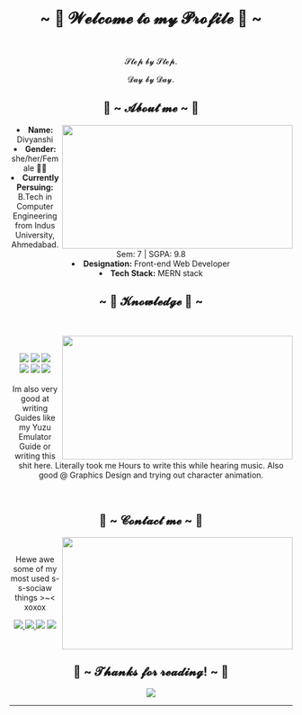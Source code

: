 <body>
  <center>
<h1 align="center">~ 💖 𝓦𝓮𝓵𝓬𝓸𝓶𝓮 𝓽𝓸 𝓶𝔂 𝓟𝓻𝓸𝓯𝓲𝓵𝓮 💖 ~</h1>
<br>
<div align="center">
  <p>𝓢𝓽𝓮𝓹 𝓫𝔂 𝓢𝓽𝓮𝓹.</p>
  <p>𝓓𝓪𝔂 𝓫𝔂 𝓓𝓪𝔂.</p>
  
</div>

<div>
<h2 align="center"> 🦊 ~ 𝓐𝓫𝓸𝓾𝓽 𝓶𝓮 ~ 🦊 </h2>
  <div align="center">
<img src="https://64.media.tumblr.com/e02a94eb3ed476b9088dae2247218b35/tumblr_pof1ooiEIG1x6a7yto1_500.gifv" align="right" height=220 width=410>
  </div>
<li>
 <b>Name:</b> Divyanshi</li>
  <li>
<b>Gender:</b> she/her/Female 🏳️‍⚧️
</li>
<li>
<b>Currently Persuing:</b> B.Tech in Computer Engineering from Indus University, Ahmedabad.
  <br>
  Sem: 7 | SGPA: 9.8
</li>
<li>
<b>Designation:</b> Front-end Web Developer
</li>

<li>
<b>Tech Stack:</b> MERN stack
</li>

<div>
<h2 align="center">            ~ 📇 𝓚𝓷𝓸𝔀𝓵𝓮𝓭𝓰𝓮 📇 ~</h2>
 <br>
<p>
  <div align="center">
<img src="https://24.media.tumblr.com/7587d35b2362777783a4164160a3d58e/tumblr_mq386vyfgl1qii0lzo1_500.gif" align="right" height=220 width=410>
  </div>
</div>
<div>
  <br>
<p align="center"><img src="https://img.shields.io/badge/adobe%20photoshop%20-%2331A8FF.svg?&style=for-the-badge&logo=adobe%20photoshop&logoColor=white"/> <img src="https://img.shields.io/badge/html5%20-%23E34F26.svg?&style=for-the-badge&logo=html5&logoColor=white"/> <img src="https://img.shields.io/badge/css3%20-%231572B6.svg?&style=for-the-badge&logo=css3&logoColor=white"/><br>
 <img src="https://img.shields.io/badge/node.js%20-%2343853D.svg?&style=for-the-badge&logo=node.js&logoColor=white"/> <img src="https://img.shields.io/badge/javascript%20-%23323330.svg?&style=for-the-badge&logo=javascript&logoColor=%23F7DF1E"/> <img src="https://img.shields.io/badge/git%20-%23F05033.svg?&style=for-the-badge&logo=git&logoColor=white"/> <br><br>
Im also very good at writing Guides like my Yuzu Emulator Guide or writing this shit here. Literally took me Hours to write this while hearing music. Also good @ Graphics Design and trying out character animation.
</p>
<br>
<h2 align="center">           📝 ~ 𝓒𝓸𝓷𝓽𝓪𝓬𝓽 𝓶𝓮 ~ 📝</h2>
  <div align="center">
<img src="https://media.tenor.com/8yTZcA1_aGEAAAAC/amelia-watson-vtuber.gif" align="right" width=410 height=200>
  </div>
<br>
<p align="center">Hewe awe some of my <br>
most used s-s-sociaw things >~< xoxox</p>

<p align="center">
  <a href="https://www.linkedin.com/in/divyanshi-detroja-415174203/" target="_blank">
    <img src="https://img.shields.io/badge/LinkedIn-0077B5?style=for-the-badge&logo=linkedin&logoColor=white"/>
  </a>
    <a href="https://twitter.com/DivyanshiMDet" target="_blank">
    <img src="https://img.shields.io/badge/Twitter-1DA1F2?style=for-the-badge&logo=twitter&logoColor=white"/>
  </a>
   <a href="https://www.discord.com/divuobviously" target="_blank"><img src="https://img.shields.io/badge/Discord-7289DA?style=for-the-badge&logo=discord&logoColor=white"/></a>
   <a href="mailto:divyanshi.m.detroja@gmail.com" target="_blank"><img src="https://img.shields.io/badge/Gmail-D14836?style=for-the-badge&logo=gmail&logoColor=white"/></a>
</p>

  
</div>
<br>
<div>
<h2 align="center">💖 ~ 𝓣𝓱𝓪𝓷𝓴𝓼 𝓯𝓸𝓻 𝓻𝓮𝓪𝓭𝓲𝓷𝓰! ~ 💖</h2>
<div align="center">
<img src="https://i.imgur.com/tzYKRfd.gif">
</div>
<hr>
</div>
</div>
    </center>
</body>
